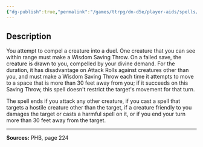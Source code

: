 ```yaml
---
{"dg-publish":true,"permalink":"/games/ttrpg/dn-d5e/player-aids/spells/level-1/compelled-duel/","tags":["TTRPG/DND/5e","verbal","concentration"]}
---
```



## Description
You attempt to compel a creature into a duel.
One creature that you can see within range must make a Wisdom Saving Throw.
On a failed save, the creature is drawn to you, compelled by your divine demand.
For the duration, it has disadvantage on Attack Rolls against creatures other than you, and must make a Wisdom Saving Throw each time it attempts to move to a space that is more than 30 feet away from you; if it succeeds on this Saving Throw, this spell doesn't restrict the target's movement for that turn.

The spell ends if you attack any other creature, if you cast a spell that targets a hostile creature other than the target, if a creature friendly to you damages the target or casts a harmful spell on it, or if you end your turn more than 30 feet away from the target.

---

**Sources:** PHB, page 224
